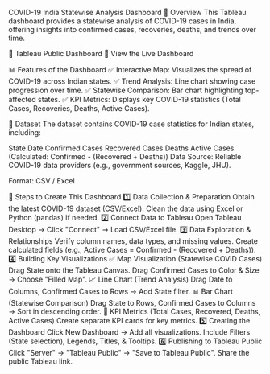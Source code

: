 COVID-19 India Statewise Analysis Dashboard
📌 Overview
This Tableau dashboard provides a statewise analysis of COVID-19 cases in India, offering insights into confirmed cases, recoveries, deaths, and trends over time.

🔗 Tableau Public Dashboard
🔗 View the Live Dashboard

📊 Features of the Dashboard
✅ Interactive Map: Visualizes the spread of COVID-19 across Indian states.
✅ Trend Analysis: Line chart showing case progression over time.
✅ Statewise Comparison: Bar chart highlighting top-affected states.
✅ KPI Metrics: Displays key COVID-19 statistics (Total Cases, Recoveries, Deaths, Active Cases).

📁 Dataset
The dataset contains COVID-19 case statistics for Indian states, including:

State
Date
Confirmed Cases
Recovered Cases
Deaths
Active Cases (Calculated: Confirmed - (Recovered + Deaths))
Data Source: Reliable COVID-19 data providers (e.g., government sources, Kaggle, JHU).

Format: CSV / Excel

🚀 Steps to Create This Dashboard
1️⃣ Data Collection & Preparation
Obtain the latest COVID-19 dataset (CSV/Excel).
Clean the data using Excel or Python (pandas) if needed.
2️⃣ Connect Data to Tableau
Open Tableau Desktop → Click "Connect" → Load CSV/Excel file.
3️⃣ Data Exploration & Relationships
Verify column names, data types, and missing values.
Create calculated fields (e.g., Active Cases = Confirmed - (Recovered + Deaths)).
4️⃣ Building Key Visualizations
✅ Map Visualization (Statewise COVID Cases)
Drag State onto the Tableau Canvas.
Drag Confirmed Cases to Color & Size → Choose "Filled Map".
📈 Line Chart (Trend Analysis)
Drag Date to Columns, Confirmed Cases to Rows → Add State filter.
📊 Bar Chart (Statewise Comparison)
Drag State to Rows, Confirmed Cases to Columns → Sort in descending order.
🔢 KPI Metrics (Total Cases, Recovered, Deaths, Active Cases)
Create separate KPI cards for key metrics.
5️⃣ Creating the Dashboard
Click New Dashboard → Add all visualizations.
Include Filters (State selection), Legends, Titles, & Tooltips.
6️⃣ Publishing to Tableau Public
Click "Server" → "Tableau Public" → "Save to Tableau Public".
Share the public Tableau link.

